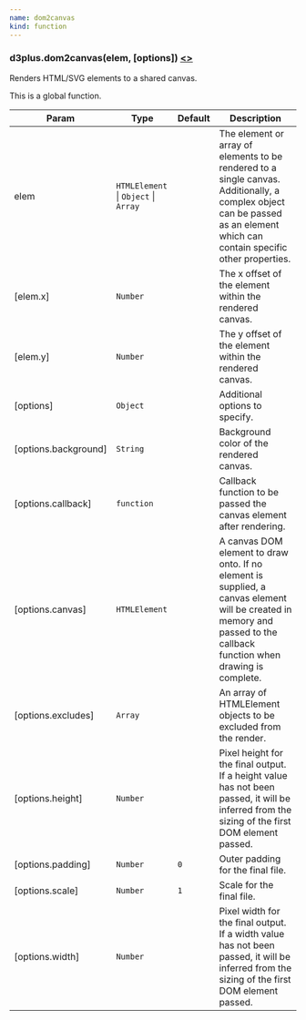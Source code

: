 ```yaml
---
name: dom2canvas
kind: function
---
```


<a name="dom2canvas"></a>

### d3plus.**dom2canvas**(elem, [options]) [<>](https://github.com/d3plus/d3plus-export/blob/master/src/dom2canvas.js#L50)

Renders HTML/SVG elements to a shared canvas.


This is a global function.

| Param | Type | Default | Description |
| --- | --- | --- | --- |
| elem | <code>HTMLElement</code> \| <code>Object</code> \| <code>Array</code> |  | The element or array of elements to be rendered to a single canvas. Additionally, a complex object can be passed as an element which can contain specific other properties. |
| [elem.x] | <code>Number</code> |  | The x offset of the element within the rendered canvas. |
| [elem.y] | <code>Number</code> |  | The y offset of the element within the rendered canvas. |
| [options] | <code>Object</code> |  | Additional options to specify. |
| [options.background] | <code>String</code> |  | Background color of the rendered canvas. |
| [options.callback] | <code>function</code> |  | Callback function to be passed the canvas element after rendering. |
| [options.canvas] | <code>HTMLElement</code> |  | A canvas DOM element to draw onto. If no element is supplied, a canvas element will be created in memory and passed to the callback function when drawing is complete. |
| [options.excludes] | <code>Array</code> |  | An array of HTMLElement objects to be excluded from the render. |
| [options.height] | <code>Number</code> |  | Pixel height for the final output. If a height value has not been passed, it will be inferred from the sizing of the first DOM element passed. |
| [options.padding] | <code>Number</code> | <code>0</code> | Outer padding for the final file. |
| [options.scale] | <code>Number</code> | <code>1</code> | Scale for the final file. |
| [options.width] | <code>Number</code> |  | Pixel width for the final output. If a width value has not been passed, it will be inferred from the sizing of the first DOM element passed. |



